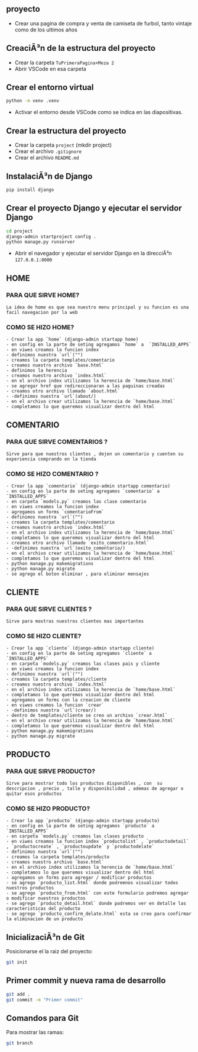 ## proyecto

- Crear una pagina de compra y venta de camiseta de furbol, tanto vintaje como de los ultimos años

## CreaciÃ³n de la estructura del proyecto

- Crear la carpeta `TuPrimeraPagina+Meza 2`
- Abrir VSCode en esa carpeta

## Crear el entorno virtual

```bash
python -m venv .venv
```

- Activar el entorno desde VSCode como se indica en las diapositivas.

## Crear la estructura del proyecto

- Crear la carpeta `project` (mkdir project)
- Crear el archivo `.gitignore`
- Crear el archivo `README.md`

## InstalaciÃ³n de Django

```bash
pip install django
```

## Crear el proyecto Django y ejecutar el servidor Django

```bash
cd project
django-admin startproject config .
python manage.py runserver
```

- Abrir el navegador y ejecutar el servidor Django en la direcciÃ³n `127.0.0.1:8000`


## HOME

### PARA QUE SIRVE HOME?
    La idea de home es que sea nuestro menu principal y su funcion es una facil navegacion por la web

### COMO SE HIZO HOME?
    - Crear la app `home` (django-admin startapp home)
    - en config en la parte de seting agregamos `home` a  `INSTALLED_APPS`
    - en viwes creamos la funcion index
    - definimos nuestra `url`("")
    - creamos la carpeta templates/comentario
    - creamos nuestro archivo `base.html`
    - definimos la herencia
    - creamos nuestro archivo `index.html`
    - en el archivo index utilizamos la herencia de `home/base.html`
    - se agregar href que redireccionaran a las paguinas creadas
    - creamos otro archivo llamado `about.html`
    - -definimos nuestra `url`(about/)
    - en el archivo crear utilizamos la herencia de `home/base.html`
    - completamos lo que queremos visualizar dentro del html


## COMENTARIO

### PARA QUE SIRVE COMENTARIOS ?
    Sirve para que nuestros clientes , dejen un comentario y cuenten su experiencia comprando en la tienda 

### COMO SE HIZO COMENTARIO ?
    - Crear la app `comentario` (django-admin startapp comentario)
    - en config en la parte de seting agregamos `comentario` a  `INSTALLED_APPS`
    - en carpeta `models.py` creamos las clase comentario
    - en viwes creamos la funcion index
    - agregamos un forms `comentarioFrom`
    - definimos nuestra `url`("")
    - creamos la carpeta templates/comentario
    - creamos nuestro archivo `index.html`
    - en el archivo index utilizamos la herencia de `home/base.html`
    - completamos lo que queremos visualizar dentro del html
    - creamos otro archivo llamado `exito_comentario.html`
    - -definimos nuestra `url`(exito_comentario/)
    - en el archivo crear utilizamos la herencia de `home/base.html`
    - completamos lo que queremos visualizar dentro del html
    - python manage.py makemigrations
    - python manage.py migrate
    - se agrego el boton eliminar , para eliminar mensajes 


## CLIENTE

### PARA QUE SIRVE CLIENTES ?
    Sirve para mostras nuestros clientes mas importantes 

### COMO SE HIZO CLIENTE?
    - Crear la app `cliente` (django-admin startapp cliente)
    - en config en la parte de seting agregamos `cliente` a  `INSTALLED_APPS`
    - en carpeta `models.py` creamos las clases pais y cliente
    - en viwes creamos la funcion index
    - definimos nuestra `url`("")
    - creamos la carpeta templates/cliente
    - creamos nuestro archivo `index.html`
    - en el archivo index utilizamos la herencia de `home/base.html`
    - completamos lo que queremos visualizar dentro del html
    - agregamos un forms con la creacion de cliente
    - en viwes creamos la funcion `crear`
    - -definimos nuestra `url`(crear/)
    - dentro de templates/cliente se creo un archivo `crear.html`
    - en el archivo crear utilizamos la herencia de `home/base.html`
    - completamos lo que queremos visualizar dentro del html
    - python manage.py makemigrations
    - python manage.py migrate


## PRODUCTO

### PARA QUE SIRVE PRODUCTO?
    Sirve para mostrar todo los productos disponibles , con  su descripcion , precio , talle y disponibilidad , ademas de agregar o quitar esos productos
    
### COMO SE HIZO PRODUCTO?
    - Crear la app `producto` (django-admin startapp producto)
    - en config en la parte de seting agregamos `producto` a  `INSTALLED_APPS`
    - en carpeta `models.py` creamos las clases producto
    - en viwes creamos la funcion index `productolist` , `productodetail` , `productocreate` , `productoupdate` y `productodelate`
    - definimos nuestra `url`("")
    - creamos la carpeta templates/producto
    - creamos nuestro archivo `base.html`
    - en el archivo index utilizamos la herencia de `home/base.html`
    - completamos lo que queremos visualizar dentro del html
    - agregamos un forms para agregar / modificar productos
    - se agrego `producto_list.html` donde podremnos visualizar todos nuestros productos
    - se agrego `producto_from.html` con este formulario podremos agregar o modificar nuestros productos
    - se agrego `producto_detail.html` donde podremos ver en detalle las caracteristicas del producto
    - se agrego `producto_confirm_delate.html` esta se creo para confirmar la eliminacion de un producto


## InicializaciÃ³n de Git

Posicionarse el la raiz del proyecto:

```bash
git init
```

## Primer commit y nueva rama de desarrollo

```bash
git add .
git commit -m "Primer commit"
```

## Comandos para Git

Para mostrar las ramas:
```bash
git branch
```


